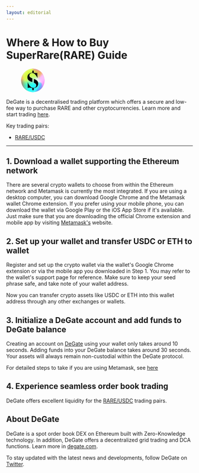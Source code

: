 ```yaml
---
layout: editorial
---
```


# Where & How to Buy SuperRare(RARE) Guide

<figure><img src="../.gitbook/assets/rare_0xba5bde662c17e2adff1075610382b9b691296350.png" alt="RARE" width="64" style="border-radius: 50%;"><figcaption></figcaption></figure>

DeGate is a decentralised trading platform which offers a secure and low-fee way to purchase RARE and other cryptocurrencies. Learn more and start trading [here](https://app.degate.com/trade/USDC/0xba5bde662c17e2adff1075610382b9b691296350?utm_source=howtobuy).&#x20;

Key trading pairs:

* [RARE/USDC](https://app.degate.com/trade/USDC/0xba5bde662c17e2adff1075610382b9b691296350?utm_source=howtobuy)

***

## 1. Download a wallet supporting the Ethereum network

There are several crypto wallets to choose from within the Ethereum network and Metamask is currently the most integrated. If you are using a desktop computer, you can download Google Chrome and the Metamask wallet Chrome extension. If you prefer using your mobile phone, you can download the wallet via Google Play or the iOS App Store if it's available. Just make sure that you are downloading the official Chrome extension and mobile app by visiting [Metamask's](https://metamask.io/) website.

## 2. Set up your wallet and transfer USDC or ETH to wallet

Register and set up the crypto wallet via the wallet's Google Chrome extension or via the mobile app you downloaded in Step 1. You may refer to the wallet's support page for reference. Make sure to keep your seed phrase safe, and take note of your wallet address.&#x20;

Now you can transfer crypto assets like USDC or ETH into this wallet address through any other exchanges or wallets.

## 3. Initialize a DeGate account and add funds to DeGate balance

Creating an account on [DeGate](https://app.degate.com/?utm_source=RARE_howtobuy) using your wallet only takes around 10 seconds. Adding funds into your DeGate balance takes around 30 seconds. Your assets will always remain non-custodial within the DeGate protocol.

For detailed steps to take if you are using Metamask, see [here](https://docs.degate.com/v/product_en/main-features/wallet-connectivity/metamask)

## 4. Experience seamless order book trading

DeGate offers excellent liquidity for the [RARE/USDC](https://app.degate.com/trade/USDC/0xba5bde662c17e2adff1075610382b9b691296350?utm_source=howtobuy) trading pairs.&#x20;

## About DeGate

DeGate is a spot order book DEX on Ethereum built with Zero-Knowledge technology. In addition, DeGate offers a decentralized grid trading and DCA functions. Learn more in [degate.com](https://degate.com/?utm_source=RARE_howtobuy).

To stay updated with the latest news and developments, follow DeGate on [Twitter](https://twitter.com/degatedex).
